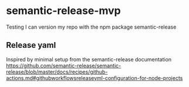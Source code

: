 # semantic-release-mvp

Testing I can version my repo with the npm package semantic-release

## Release yaml

Inspired by minimal setup from the semantic-release documentation
https://github.com/semantic-release/semantic-release/blob/master/docs/recipes/github-actions.md#githubworkflowsreleaseyml-configuration-for-node-projects